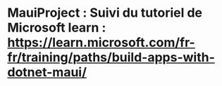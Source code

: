 # MauiProject : Suivi du tutoriel de Microsoft learn : https://learn.microsoft.com/fr-fr/training/paths/build-apps-with-dotnet-maui/
